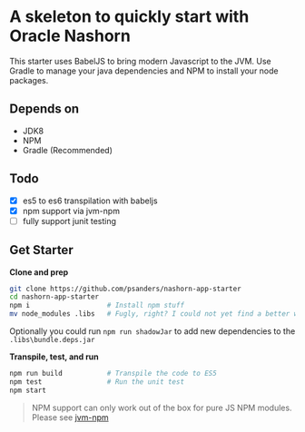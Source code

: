 # A skeleton to quickly start with Oracle Nashorn

This starter uses BabelJS to bring modern Javascript to the JVM. Use Gradle to manage your java dependencies
and NPM to install your node packages.

## Depends on

- JDK8
- NPM
- Gradle (Recommended)

## Todo

- [x] es5 to es6 transpilation with babeljs
- [x] npm support via jvm-npm
- [ ] fully support junit testing

## Get Starter

**Clone and prep**

```bash
git clone https://github.com/psanders/nashorn-app-starter
cd nashorn-app-starter
npm i                   # Install npm stuff
mv node_modules .libs   # Fugly, right? I could not yet find a better way to do this
```

Optionally you could run `npm run shadowJar` to add new dependencies to the `.libs\bundle.deps.jar`

**Transpile, test, and run**

```bash
npm run build           # Transpile the code to ES5
npm test                # Run the unit test
npm start
```

> NPM support can only work out of the box for pure JS NPM modules. Please see [jvm-npm](https://github.com/nodyn/jvm-npm)
